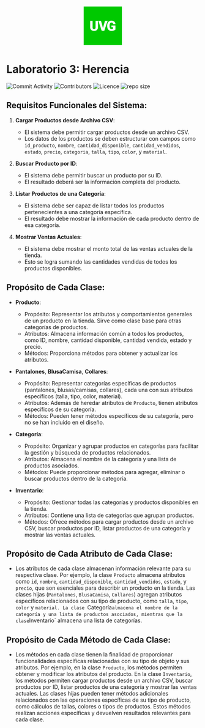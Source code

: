 <h1 align="center">
  <img src="https://github.com/juampam/lab-herencia/blob/main/img/uvg_logo.jpg?sanitize=true" alt="Anura CSS - HTML + CSS Builder" width="20%">
</h1>

# Laboratorio 3: Herencia
![Commit Activity](https://img.shields.io/github/commit-activity/w/juampam/lab-herencia?style=for-the-badge)
![Contributors](https://img.shields.io/github/contributors/juampam/lab-herencia?style=for-the-badge)
![Licence](https://img.shields.io/github/license/juampam/lab-herencia?style=for-the-badge)
![repo size](https://img.shields.io/github/repo-size/juampam/lab-herencia?style=for-the-badge)
## Requisitos Funcionales del Sistema:

1. **Cargar Productos desde Archivo CSV**:
   - El sistema debe permitir cargar productos desde un archivo CSV.
   - Los datos de los productos se deben estructurar con campos como `id_producto`, `nombre`, `cantidad_disponible`, `cantidad_vendidos`, `estado`, `precio`, `categoria`, `talla`, `tipo`, `color`, y `material`.

2. **Buscar Producto por ID**:
   - El sistema debe permitir buscar un producto por su ID.
   - El resultado deberá ser la información completa del producto.

3. **Listar Productos de una Categoría**:
   - El sistema debe ser capaz de listar todos los productos pertenecientes a una categoría específica.
   - El resultado debe mostrar la información de cada producto dentro de esa categoría.

4. **Mostrar Ventas Actuales**:
   - El sistema debe mostrar el monto total de las ventas actuales de la tienda.
   - Esto se logra sumando las cantidades vendidas de todos los productos disponibles.

## Propósito de Cada Clase:

- **Producto**:
  - Propósito: Representar los atributos y comportamientos generales de un producto en la tienda. Sirve como clase base para otras categorías de productos.
  - Atributos: Almacena información común a todos los productos, como ID, nombre, cantidad disponible, cantidad vendida, estado y precio.
  - Métodos: Proporciona métodos para obtener y actualizar los atributos.

- **Pantalones**, **BlusaCamisa**, **Collares**:
  - Propósito: Representar categorías específicas de productos (pantalones, blusas/camisas, collares), cada una con sus atributos específicos (talla, tipo, color, material).
  - Atributos: Además de heredar atributos de `Producto`, tienen atributos específicos de su categoría.
  - Métodos: Pueden tener métodos específicos de su categoría, pero no se han incluido en el diseño.

- **Categoría**:
  - Propósito: Organizar y agrupar productos en categorías para facilitar la gestión y búsqueda de productos relacionados.
  - Atributos: Almacena el nombre de la categoría y una lista de productos asociados.
  - Métodos: Puede proporcionar métodos para agregar, eliminar o buscar productos dentro de la categoría.

- **Inventario**:
  - Propósito: Gestionar todas las categorías y productos disponibles en la tienda.
  - Atributos: Contiene una lista de categorías que agrupan productos.
  - Métodos: Ofrece métodos para cargar productos desde un archivo CSV, buscar productos por ID, listar productos de una categoría y mostrar las ventas actuales.

## Propósito de Cada Atributo de Cada Clase:

- Los atributos de cada clase almacenan información relevante para su respectiva clase. Por ejemplo, la clase `Producto` almacena atributos como `id`, `nombre`, `cantidad_disponible`, `cantidad_vendidos`, `estado`, y `precio`, que son esenciales para describir un producto en la tienda. Las clases hijas (`Pantalones`, `BlusaCamisa`, `Collares`) agregan atributos específicos relacionados con su tipo de producto, como `talla`, `tipo`, `color` y `material. La clase `Categoría` almacena el nombre de la categoría y una lista de productos asociados, mientras que la clase `Inventario` almacena una lista de categorías.

## Propósito de Cada Método de Cada Clase:

- Los métodos en cada clase tienen la finalidad de proporcionar funcionalidades específicas relacionadas con su tipo de objeto y sus atributos. Por ejemplo, en la clase `Producto`, los métodos permiten obtener y modificar los atributos del producto. En la clase `Inventario`, los métodos permiten cargar productos desde un archivo CSV, buscar productos por ID, listar productos de una categoría y mostrar las ventas actuales. Las clases hijas pueden tener métodos adicionales relacionados con las operaciones específicas de su tipo de producto, como cálculos de tallas, colores o tipos de productos. Estos métodos realizan acciones específicas y devuelven resultados relevantes para cada clase.

